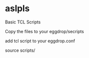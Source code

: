 # aslpls
Basic TCL Scripts


Copy the files to your eggdrop/secripts

add tcl script to your eggdrop.conf


source scripts/
